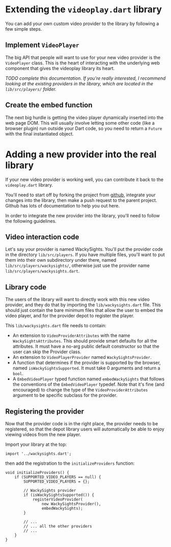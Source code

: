 # Extending the `videoplay.dart` library

You can add your own custom video provider to the library by following a few
simple steps.


## Implement `VideoPlayer`

The big API that people will want to use for your new video provider is the
`VideoPlayer` class.  This is the heart of interacting with the underlying
web component that gives the videoplay library its heart.

_TODO complete this documentation.  If you're really interested, I recommend
looking at the existing providers in the library, which are located in the
`lib/src/players/` folder._


## Create the embed function

The next big hurdle is getting the video player dynamically inserted into the
web page DOM.  This will usually involve letting some other code (like a
browser plugin) run outside your Dart code, so you need to return a
`Future` with the final instantiated object.



# Adding a new provider into the real library

If your new video provider is working well, you can contribute it back to the
`videoplay.dart` library.

You'll need to start off by forking the project from
[github](https://github.com/groboclown/videoplay.dart), integrate your changes
into the library, then make a push request to the parent project.  Github
has lots of documentation to help you out here.

In order to integrate the new provider into the library, you'll need to follow
the following guidelines.


## Video interaction code

Let's say your provider is named WackySights.  You'll put the provider code
in the directory `lib/src/players`.  If you have multiple files, you'll want
to put them into their own subdirectory under there, named
`lib/src/players/wackysights/`, otherwise just use the provider name
`lib/src/players/wackysights.dart`.


## Library code

The users of the library will want to directly work with this new video
provider, and they do that by importing the `lib/wackysights.dart` file.  This
should just contain the bare minimum files that allow the user to embed the
video player, and for the provider depot to register the player.

This `lib/wackysights.dart` file needs to contain:

* An extension to `VideoProviderAttributes` with the name
 `WackySightsAttributes`.  This should provide smart defaults for all the
  attributes.  It must have a no-arg public default constructor so that
  the user can skip the Provider class.
* An extension to `VideoPlayerProvider` named `WackySightsProvider`.
* A function that determines if the provider is supported by the browser, named
  `isWackySightsSupported`.  It must take 0 arguments and return a `bool`.
* A `EmbedVideoPlayer` typed function named `embedWackySights` that
  follows the conventions of the `EmbedVideoPlayer` typedef.  Note that it's
  fine (and encouraged) to change the type of the `VideoProviderAttributes`
  argument to be specific subclass for the provider.


## Registering the provider

Now that the provider code is in the right place, the provider needs to be
registered, so that the depot library users
will automatically be able to enjoy viewing videos from the new player.

Import your library at the top:

    import '../wackysights.dart';

then add the registration to the `initializeProviders` function:

    void initializeProviders() {
        if (SUPPORTED_VIDEO_PLAYERS == null) {
            SUPPORTED_VIDEO_PLAYERS = {};

            // WackySights provider
            if (isWackySightsSupported()) {
                registerVideoProvider(
                    new WackySightsProvider(),
                    embedWackySights);
            }
            
            // ...
            // ... all the other providers
            // ...
        }
    }


